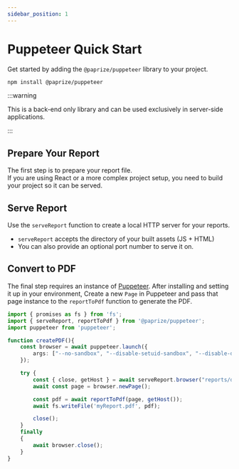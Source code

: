```yaml
---
sidebar_position: 1
---
```


# Puppeteer Quick Start

Get started by adding the `@paprize/puppeteer` library to your project.

```bash
npm install @paprize/puppeteer
```

:::warning

This is a back-end only library and can be used exclusively in server-side applications.

:::

## Prepare Your Report

The first step is to prepare your report file.  
If you are using React or a more complex project setup, you need to build your project so it can be served.

## Serve Report

Use the `serveReport` function to create a local HTTP server for your reports.

- `serveReport` accepts the directory of your built assets (JS + HTML)
- You can also provide an optional port number to serve it on.

## Convert to PDF

The final step requires an instance of [Puppeteer](https://pptr.dev). After installing and setting it up in your environment, Create a new `Page` in Puppeteer and pass that page instance to the `reportToPdf` function to generate the PDF.

```ts
import { promises as fs } from 'fs';
import { serveReport, reportToPdf } from '@paprize/puppeteer';
import puppeteer from 'puppeteer';

function createPDF(){
    const browser = await puppeteer.launch({
        args: ["--no-sandbox", "--disable-setuid-sandbox", "--disable-dev-shm-usage"],
    });

    try {
        const { close, getHost } = await serveReport.browser("reports/dist");
        await const page = browser.newPage();

        const pdf = await reportToPdf(page, getHost());
        await fs.writeFile('myReport.pdf', pdf);

        close();
    }
    finally
    {
        await browser.close();
    }
}
```
